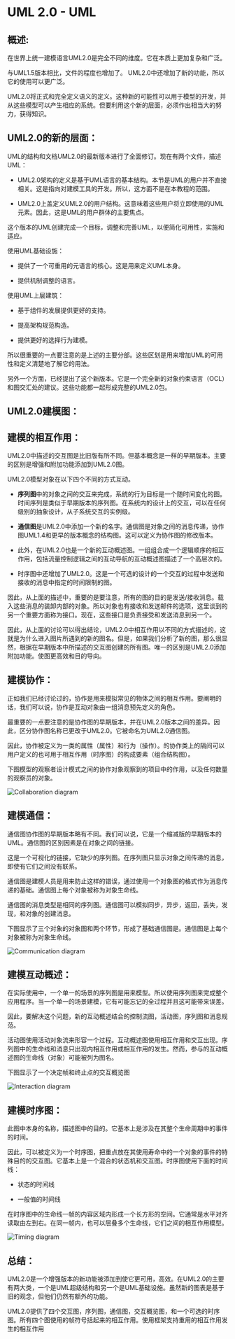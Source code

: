 # UML 2.0 - UML

## 概述:

在世界上统一建模语言UML2.0是完全不同的维度。它在本质上更加复杂和广泛。

与UML1.5版本相比，文件的程度也增加了。 UML2.0中还增加了新的功能，所以它的使用可以更广泛。

UML2.0将正式和完全定义语义的定义。这种新的可能性可以用于模型的开发，并从这些模型可以产生相应的系统。但要利用这个新的层面，必须作出相当大的努力，获得知识。

## UML2.0的新的层面：

UML的结构和文档UML2.0的最新版本进行了全面修订。现在有两个文件，描述UML：

*   UML2.0架构的定义是基于UML语言的基本结构。本节是UML的用户并不直接相关。这是指向对建模工具的开发。所以，这方面不是在本教程的范围。

*   UML2.0上盖定义UML2.0的用户结构。这意味着这些用户将立即使用的UML元素。因此，这是UML的用户群体的主要焦点。

这个版本的UML创建完成一个目标，调整和完善UML，以便简化可用性，实施和适应。

使用UML基础设施：

*   提供了一个可重用的元语言的核心。这是用来定义UML本身。

*   提供机制调整的语言。

使用UML上层建筑：

*   基于组件的发展提供更好的支持。

*   提高架构规范构造。

*   提供更好的选择行为建模。

所以很重要的一点要注意的是上述的主要分部。这些区划是用来增加UML的可用性和定义清楚地了解它的用法。

另外一个方面，已经提出了这个新版本。它是一个完全新的对象约束语言（OCL）和图交汇处的建议。这些功能都一起形成完整的UML2.0包。

## UML2.0建模图：

## 建模的相互作用：

UML2.0中描述的交互图是比旧版有所不同。但基本概念是一样的早期版本。主要的区别是增强和附加功能添加到UML2.0图。

UML2.0模型对象在以下四个不同的方式互动。

*   **序列图**中的对象之间的交互来完成，系统的行为目标是一个随时间变化的图。时间序列是类似于早期版本的序列图。在系统内的设计上的交互，可以在任何级别的抽象设计，从子系统交互的实例级。

*   **通信图**是UML2.0中添加一个新的名字。通信图是对象之间的消息传递，协作图UML1.4和更早的版本概念的结构图。这可以定义为协作图的修改版本。

*   此外，在UML2.0也是一个新的互动概述图。一组组合成一个逻辑顺序的相互作用，包括流量控制逻辑之间的互动导航的互动概述图描述了一个高层次的。

*   时序图中还增加了UML2.0。这是一个可选的设计的一个交互的过程中发送和接收的消息中指定的时间限制的图。

因此，从上面的描述中，重要的是要注意，所有的图的目的是发送/接收消息。载入这些消息的装卸内部的对象。所以对象也有接收和发送邮件的选项，这里谈到的另一个重要方面称为接口。现在，这些接口是负责接受和发送消息到另一个。

因此，从上面的讨论可以得出结论，UML2.0中相互作用以不同的方式描述的，这就是为什么进入图片所遇到的新的图名。但是，如果我们分析了新的图，那么很显然，根据在早期版本中所描述的交互图创建的所有图。唯一的区别是UML2.0添加附加功能。使图更高效和目的导向。

## 建模协作：

正如我们已经讨论过的，协作是用来模拟常见的物体之间的相互作用。要阐明的话，我们可以说，协作是互动对象由一组消息预先定义的角色。

最重要的一点要注意的是协作图的早期版本，并在UML2.0版本之间的差异。因此，区分协作图名称已更改于UML2.0。它被命名为UML2.0通信图。

因此，协作被定义为一类的属性（属性）和行为（操作）。的协作类上的隔间可以用户定义的也可用于相互作用（时序图）的构成要素（组合结构图）。

下图模型的观察者设计模式之间的协作对象观察到的项目中的作用，以及任何数量的观察员的对象。

![Collaboration diagram](../img/1SF5AV-0.jpg)

## 建模通信：

通信图协作图的早期版本略有不同。我们可以说，它是一个缩减版的早期版本的UML。通信图的区别因素是在对象之间的链接。

这是一个可视化的链接，它缺少的序列图。在序列图只显示对象之间传递的消息，即使有它们之间没有联系。

通信图是建模人员是用来防止这样的错误，通过使用一个对象图的格式作为消息传递的基础。通信图上每个对象被称为对象生命线。

通信图的消息类型是相同的序列图。通信图可以模拟同步，异步，返回，丢失，发现，和对象的创建消息。

下图显示了三个对象的对象图和两个环节，形成了基础通信图是。通信图是上每个对象被称为对象生命线。

![Communication diagram](../img/1SF54A2-1.jpg)

## 建模互动概述：

在实际使用中，一个单一的场景的序列图是用来模型。所以使用序列图来完成整个应用程序。当一个单一的场景建模，它有可能忘记的全过程并且这可能带来误差。

因此，要解决这个问题，新的互动概述结合的控制流图，活动图，序列图和消息规范。

活动图使用活动对象流来形容一个过程。互动概述图使用相互作用和交互出现。序列图中的生命线和消息只出现内相互作用或相互作用的发生。然而，参与的互动概述图的生命线（对象）可能被列为图名。

下图显示了一个决定帧和终止点的交互概览图

![Interaction diagram](../img/1SF5CZ-2.jpg)

## 建模时序图：

此图中本身的名称，描述图中的目的。它基本上是涉及在其整个生命周期中的事件的时间。

因此，可以被定义为一个时序图，把重点放在其使用寿命中的一个对象的事件的特殊目的的交互图。它基本上是一个混合的状态机和交互图。时序图使用下面的时间线：

*   状态的时间线

*   一般值的时间线

在时序图中的生命线一帧的内容区域内形成一个长方形的空间。它通常是水平对齐读取由左到右。在同一帧内，也可以层叠多个生命线，它们之间的相互作用模型。

![Timing diagram](../img/1SF52153-3.jpg)

## 总结：

UML2.0是一个增强版本的新功能被添加到使它更可用，高效。在UML2.0的主要有两大类，一个是UML超级结构和另一个是UML基础设施。虽然新的图表是基于旧的观念，但他们仍然有额外的功能。

UML2.0提供了四个交互图，序列图，通信图，交互概览图，和一个可选的时序图。所有四个图使用的帧符号括起来的相互作用。使用框架支持重用的相互作用发生的相互作用

 